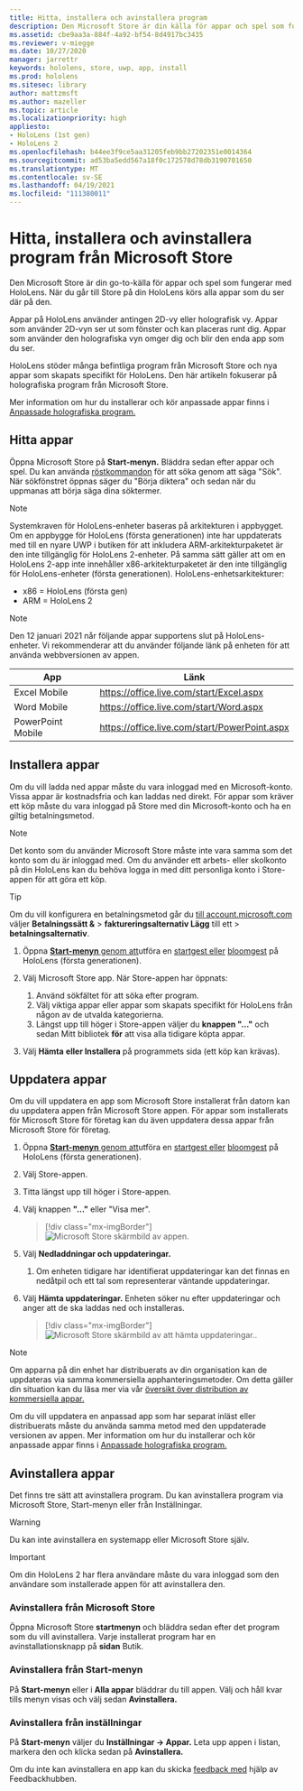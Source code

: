 ```yaml
---
title: Hitta, installera och avinstallera program
description: Den Microsoft Store är din källa för appar och spel som fungerar med HoloLens.  Läs mer om att hitta, installera och avinstallera holografiska appar.
ms.assetid: cbe9aa3a-884f-4a92-bf54-8d4917bc3435
ms.reviewer: v-miegge
ms.date: 10/27/2020
manager: jarrettr
keywords: hololens, store, uwp, app, install
ms.prod: hololens
ms.sitesec: library
author: mattzmsft
ms.author: mazeller
ms.topic: article
ms.localizationpriority: high
appliesto:
- HoloLens (1st gen)
- HoloLens 2
ms.openlocfilehash: b44ee3f9ce5aa31205feb9bb27202351e0014364
ms.sourcegitcommit: ad53ba5edd567a18f0c172578d78db3190701650
ms.translationtype: MT
ms.contentlocale: sv-SE
ms.lasthandoff: 04/19/2021
ms.locfileid: "111380011"
---
```

# <a name="find-install-and-uninstall-applications-from-the-microsoft-store"></a>Hitta, installera och avinstallera program från Microsoft Store

Den Microsoft Store är din go-to-källa för appar och spel som fungerar med HoloLens. När du går till Store på din HoloLens körs alla appar som du ser där på den.

Appar på HoloLens använder antingen 2D-vy eller holografisk vy. Appar som använder 2D-vyn ser ut som fönster och kan placeras runt dig. Appar som använder den holografiska vyn omger dig och blir den enda app som du ser.

HoloLens stöder många befintliga program från Microsoft Store och nya appar som skapats specifikt för HoloLens.  Den här artikeln fokuserar på holografiska program från Microsoft Store.

Mer information om hur du installerar och kör anpassade appar finns i [Anpassade holografiska program.](holographic-custom-apps.md)

## <a name="find-apps"></a>Hitta appar

Öppna Microsoft Store på **Start-menyn.** Bläddra sedan efter appar och spel. Du kan använda [röstkommandon](hololens-cortana.md) för att söka genom att säga "Sök". När sökfönstret öppnas säger du "Börja diktera" och sedan när du uppmanas att börja säga dina söktermer.

> [!NOTE]
> Systemkraven för HoloLens-enheter baseras på arkitekturen i appbygget. Om en appbygge för HoloLens (första generationen) inte har uppdaterats med till en nyare UWP i butiken för att inkludera ARM-arkitekturpaketet är den inte tillgänglig för HoloLens 2-enheter. På samma sätt gäller att om en HoloLens 2-app inte innehåller x86-arkitekturpaketet är den inte tillgänglig för HoloLens-enheter (första generationen). HoloLens-enhetsarkitekturer:
> - x86 = HoloLens (första gen)
> - ARM = HoloLens 2

> [!NOTE]
> Den 12 januari 2021 når följande appar supportens slut på HoloLens-enheter. Vi rekommenderar att du använder följande länk på enheten för att använda webbversionen av appen.

| App        | Länk                                          |
|------------|-----------------------------------------------|
| Excel Mobile      | https://office.live.com/start/Excel.aspx      |
| Word Mobile       | https://office.live.com/start/Word.aspx       |
| PowerPoint Mobile | https://office.live.com/start/PowerPoint.aspx |

## <a name="install-apps"></a>Installera appar

Om du vill ladda ned appar måste du vara inloggad med en Microsoft-konto. Vissa appar är kostnadsfria och kan laddas ned direkt. För appar som kräver ett köp måste du vara inloggad på Store med din Microsoft-konto och ha en giltig betalningsmetod.

> [!NOTE]
> Det konto som du använder Microsoft Store måste inte vara samma som det konto som du är inloggad med. Om du använder ett arbets- eller skolkonto på din HoloLens kan du behöva logga in med ditt personliga konto i Store-appen för att göra ett köp.

> [!TIP]
> Om du vill konfigurera en betalningsmetod går du [till account.microsoft.com](https://account.microsoft.com/) väljer **Betalningssätt &**  >  **faktureringsalternativ Lägg** till ett  >  **betalningsalternativ**.

1. Öppna [ **Start-menyn** genom att](holographic-home.md)utföra en [startgest eller](https://docs.microsoft.com/hololens/hololens2-basic-usage#start-gesture) [bloomgest](hololens1-basic-usage.md) på HoloLens (första generationen).

1. Välj Microsoft Store app. När Store-appen har öppnats:
   1. Använd sökfältet för att söka efter program. 
   1. Välj viktiga appar eller appar som skapats specifikt för HoloLens från någon av de utvalda kategorierna.
   1. Längst upp till höger i Store-appen väljer du **knappen "..."** och sedan Mitt bibliotek **för** att visa alla tidigare köpta appar.

1. Välj **Hämta** **eller Installera** på programmets sida (ett köp kan krävas).

## <a name="update-apps"></a>Uppdatera appar

Om du vill uppdatera en app som Microsoft Store installerat från datorn kan du uppdatera appen från Microsoft Store appen. För appar som installerats för Microsoft Store för företag kan du även uppdatera dessa appar från Microsoft Store för företag. 

1. Öppna [ **Start-menyn** genom att](holographic-home.md)utföra en [startgest eller](https://docs.microsoft.com/hololens/hololens2-basic-usage#start-gesture) [bloomgest](hololens1-basic-usage.md) på HoloLens (första generationen).

1. Välj Store-appen.

1. Titta längst upp till höger i Store-appen. 

1. Välj knappen **"..."** eller "Visa mer".

   > [!div class="mx-imgBorder"]
   > ![Microsoft Store skärmbild av appen.](images/store-update-1.png)

1. Välj **Nedladdningar och uppdateringar.**
    1. Om enheten tidigare har identifierat uppdateringar kan det finnas en nedåtpil och ett tal som representerar väntande uppdateringar.

1. Välj **Hämta uppdateringar.** Enheten söker nu efter uppdateringar och anger att de ska laddas ned och installeras. 
 
   > [!div class="mx-imgBorder"]
   > ![Microsoft Store skärmbild av att hämta uppdateringar..](images/store-update-2.png.jpg)

> [!NOTE]
> Om apparna på din enhet har distribuerats av din organisation kan de uppdateras via samma kommersiella apphanteringsmetoder. Om detta gäller din situation kan du läsa mer via vår [översikt över distribution av kommersiella appar.](app-deploy-overview.md)
>
> Om du vill uppdatera en anpassad app som har separat inläst eller distribuerats måste du använda samma metod med den uppdaterade versionen av appen. Mer information om hur du installerar och kör anpassade appar finns i [Anpassade holografiska program.](holographic-custom-apps.md)

## <a name="uninstall-apps"></a>Avinstallera appar

Det finns tre sätt att avinstallera program. Du kan avinstallera program via Microsoft Store, Start-menyn eller från Inställningar. 

> [!WARNING]
> Du kan inte avinstallera en systemapp eller Microsoft Store själv.

> [!IMPORTANT]
> Om din HoloLens 2 har flera användare måste du vara inloggad som den användare som installerade appen för att avinstallera den. 

### <a name="uninstall-from-the-microsoft-store"></a>Avinstallera från Microsoft Store

Öppna Microsoft Store **startmenyn** och bläddra sedan efter det program som du vill avinstallera.  Varje installerat program har en avinstallationsknapp på **sidan** Butik.

### <a name="uninstall-from-the-start-menu"></a>Avinstallera från Start-menyn

På **Start-menyn** eller i **Alla appar** bläddrar du till appen. Välj och håll kvar tills menyn visas och välj sedan **Avinstallera.**

### <a name="uninstall-from-settings"></a>Avinstallera från inställningar
På **Start-menyn** väljer du **Inställningar -> Appar.** Leta upp appen i listan, markera den och klicka sedan på **Avinstallera.**

Om du inte kan avinstallera en app kan du skicka [feedback med](https://docs.microsoft.com/hololens/hololens-feedback) hjälp av Feedbackhubben.
